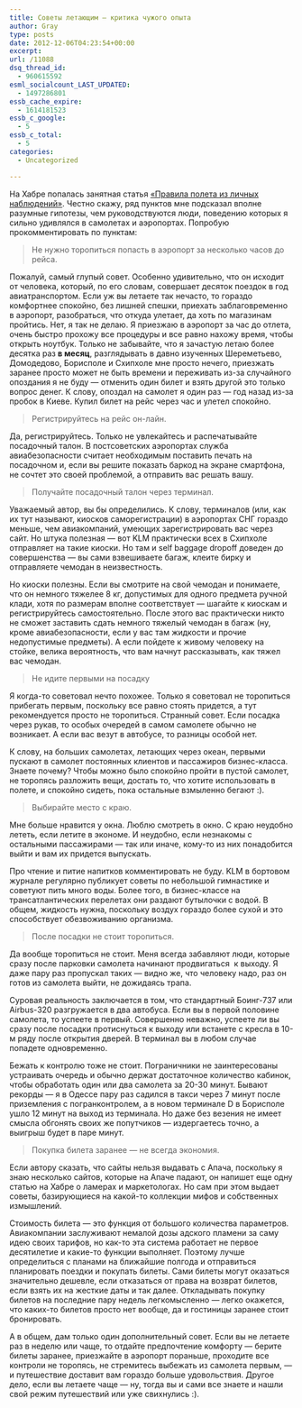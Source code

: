 ```yaml
---
title: Советы летающим — критика чужого опыта
author: Gray
type: posts
date: 2012-12-06T04:23:54+00:00
excerpt:
url: /11088
dsq_thread_id:
  - 960615592
esml_socialcount_LAST_UPDATED:
  - 1497286801
essb_cache_expire:
  - 1614181523
essb_c_google:
  - 5
essb_c_total:
  - 5
categories:
  - Uncategorized

---
```








На Хабре попалась занятная статья [&#171;Правила полета из личных наблюдений&#187;][1]. Честно скажу, ряд пунктов мне подсказал вполне разумные гипотезы, чем руководствуются люди, поведению которых я сильно удивлялся в самолетах и аэропортах. Попробую прокомментировать по пунктам:

> Не нужно торопиться попасть в аэропорт за несколько часов до рейса. 

Пожалуй, самый глупый совет. Особенно удивительно, что он исходит от человека, который, по его словам, совершает десяток поездок в год авиатранспортом. Если уж вы летаете так нечасто, то гораздо комфортнее спокойно, без лишней спешки, приехать заблаговременно в аэропорт, разобраться, что откуда улетает, да хоть по магазинам пройтись. Нет, я так не делаю. Я приезжаю в аэропорт за час до отлета, очень быстро прохожу все процедуры и все равно нахожу время, чтобы открыть ноутбук. Только не забывайте, что я зачастую летаю более десятка раз **в месяц**, разглядывать в давно изученных Шереметьево, Домодедово, Борисполе и Схипхоле мне просто нечего, приезжать заранее просто может не быть времени и переживать из-за случайного опоздания я не буду — отменить один билет и взять другой это только вопрос денег. К слову, опоздал на самолет я один раз — год назад из-за пробок в Киеве. Купил билет на рейс через час и улетел спокойно. 

> Регистрируйтесь на рейс он-лайн. 

Да, регистрируйтесь. Только не увлекайтесь и распечатывайте посадочный талон. В постсоветских аэропортах служба авиабезопасности считает необходимым поставить печать на посадочном и, если вы решите показать баркод на экране смартфона, не сочтет это своей проблемой, а отправить вас решать вашу.

> Получайте посадочный талон через терминал.

Уважаемый автор, вы бы определились. К слову, терминалов (или, как их тут называют, киосков саморегистрации) в аэропортах СНГ гораздо меньше, чем авиакомпаний, умеющих зарегистрировать вас через сайт. Но штука полезная — вот KLM практически всех в Схипхоле отправляет на такие киоски. Но там и self baggage dropoff доведен до совершенства — вы сами взвешиваете багаж, клеите бирку и отправляете чемодан в неизвестность.

Но киоски полезны. Если вы смотрите на свой чемодан и понимаете, что он немного тяжелее 8 кг, допустимых для одного предмета ручной клади, хотя по размерам вполне соответствует — шагайте к киоскам и регистрируйтесь самостоятельно. После этого вас практически никто не сможет заставить сдать немного тяжелый чемодан в багаж (ну, кроме авиабезопасности, если у вас там жидкости и прочие недопустимые предметы). А если пойдете к живому человеку на стойке, велика вероятность, что вам начнут рассказывать, как тяжел вас чемодан.

> Не идите первыми на посадку

Я когда-то советовал нечто похожее. Только я советовал не торопиться прибегать первым, поскольку все равно стоять придется, а тут рекомендуется просто не торопиться. Странный совет. Если посадка через рукав, то особых очередей в самом самолете обычно не возникает. А если вас везут в автобусе, то разницы особой нет. 

К слову, на больших самолетах, летающих через океан, первыми пускают в самолет постоянных клиентов и пассажиров бизнес-класса. Знаете почему? Чтобы можно было спокойно пройти в пустой самолет, не торопясь разложить вещи, достать то, что хотите использовать в полете, и спокойно сидеть, пока остальные взмыленно бегают :).

> Выбирайте место с краю.

Мне больше нравится у окна. Люблю смотреть в окно. С краю неудобно лететь, если летите в экономе. И неудобно, если незнакомы с остальными пассажирами — так или иначе, кому-то из них понадобится выйти и вам их придется выпускать. 

Про чтение и питие напитков комментировать не буду. KLM в бортовом журнале регулярно публикует советы по небольшой гимнастике и советуют пить много воды. Более того, в бизнес-классе на трансатлантических перелетах они раздают бутылочки с водой. В общем, жидкость нужна, поскольку воздух гораздо более сухой и это способствует обезвоживанию организма.

> После посадки не стоит торопиться.

Да вообще торопиться не стоит. Меня всегда забавляют люди, которые сразу после парковки самолета начинают продвигаться  к выходу. Я даже пару раз пропускал таких — видно же, что человеку надо, раз он готов из самолета выйти, не дожидаясь трапа. 

Суровая реальность заключается в том, что стандартный Боинг-737 или Airbus-320 разгружается в два автобуса. Если вы в первой половине самолета, то успеете в первый. Совершенно неважно, успеете ли вы сразу после посадки протиснуться к выходу или встанете с кресла в 10-м ряду после открытия дверей. В терминал вы в любом случае попадете одновременно. 

Бежать к контролю тоже не стоит. Пограничники не заинтересованы устраивать очередь и обычно держат достаточное количество кабинок, чтобы обработать один или два самолета за 20-30 минут. Бывают рекорды — я в Одессе пару раз садился в такси через 7 минут после приземления с погранконтролем, а в новом терминале D в Борисполе ушло 12 минут на выход из терминала. Но даже без везения не имеет смысла обгонять своих же попутчиков — издергаетесь точно, а выигрыш будет в паре минут.

> Покупка билета заранее — не всегда экономия.

Если автору сказать, что сайты нельзя выдавать с Апача, поскольку я знаю несколько сайтов, которые на Апаче падают, он напишет еще одну статью на Хабре о ламерах и маркетологах. Но сам при этом выдает советы, базирующиеся на какой-то коллекции мифов и собственных измышлений. 

Стоимость билета — это функция от большого количества параметров. Авиакомпании заслуживают немалой дозы адского пламени за саму идею своих тарифов, но как-то эта система работает не первое десятилетие и какие-то функции выполняет. Поэтому лучше определиться с планами на ближайшие полгода и отправиться планировать поездки и покупать билеты. Сами билеты могут оказаться значительно дешевле, если отказаться от права на возврат билетов, если взять их на жесткие даты и так далее. Откладывать покупку билетов на последние пару недель легкомысленно — легко окажется, что каких-то билетов просто нет вообще, да и гостиницы заранее стоит бронировать. 

А в общем, дам только один дополнительный совет. Если вы не летаете раз в неделю или чаще, то отдайте предпочтение комфорту — берите билеты заранее, приезжайте в аэропорт пораньше, проходите все контроли не торопясь, не стремитесь выбежать из самолета первым, — и путешествие доставит вам гораздо больше удовольствия. Другое дело, если вы летаете чаще — ну, тогда вы и сами все знаете и нашли свой режим путешествий или уже свихнулись :).

 [1]: http://habrahabr.ru/post/161563/